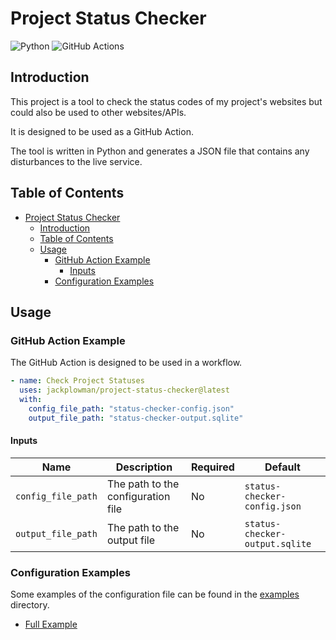 # Project Status Checker

![Python](https://img.shields.io/badge/python-3670A0?style=for-the-badge&logo=python&logoColor=ffdd54)
![GitHub Actions](https://img.shields.io/badge/github%20actions-%232671E5.svg?style=for-the-badge&logo=githubactions&logoColor=white)

## Introduction

This project is a tool to check the status codes of my project's websites but could also be used to other websites/APIs.

It is designed to be used as a GitHub Action.

The tool is written in Python and generates a JSON file that contains any disturbances to the live service.

## Table of Contents

- [Project Status Checker](#project-status-checker)
  - [Introduction](#introduction)
  - [Table of Contents](#table-of-contents)
  - [Usage](#usage)
    - [GitHub Action Example](#github-action-example)
      - [Inputs](#inputs)
    - [Configuration Examples](#configuration-examples)

## Usage

### GitHub Action Example

The GitHub Action is designed to be used in a workflow.

```yaml
- name: Check Project Statuses
  uses: jackplowman/project-status-checker@latest
  with:
    config_file_path: "status-checker-config.json"
    output_file_path: "status-checker-output.sqlite"
```

#### Inputs

| Name               | Description                        | Required | Default                        |
| ------------------ | ---------------------------------- | -------- | ------------------------------ |
| `config_file_path` | The path to the configuration file | No       | `status-checker-config.json`   |
| `output_file_path` | The path to the output file        | No       | `status-checker-output.sqlite` |

### Configuration Examples

Some examples of the configuration file can be found in the [examples](examples) directory.

- [Full Example](examples/full_example.json)
